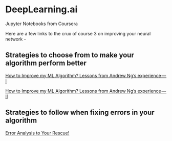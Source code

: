 # DeepLearning.ai
Jupyter Notebooks from Coursera 


Here are a few links to the crux of course 3 on improving your neural network -

## Strategies to choose from to make your algorithm perform better
[How to Improve my ML Algorithm? Lessons from Andrew Ng’s experience — I](https://towardsdatascience.com/how-to-improve-my-ml-algorithm-lessons-from-andrew-ngs-experience-i-551ca1a32634)

[How to Improve my ML Algorithm? Lessons from Andrew Ng’s experience — II](https://towardsdatascience.com/how-to-improve-my-ml-algorithm-lessons-from-andrew-ngs-experience-ii-f66926926f88)

## Strategies to follow when fixing errors in your algorithm
[Error Analysis to Your Rescue!](https://towardsdatascience.com/error-analysis-to-your-rescue-773b401380ef)

